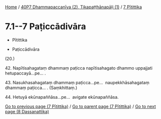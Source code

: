 
[Home](/) / [40P7 Dhammapaccanīya (2), Tikapaṭṭhānapāḷi (1)](...md) / [7 Pītittika](../40P7/7.md)

# 7.1--7 Paṭiccādivāra

* Pītittika

* Paṭiccādivāra

(20.)

42\. Napītisahagataṃ dhammaṃ paṭicca napītisahagato dhammo uppajjati hetupaccayā…pe… .

43\. Nasukhasahagataṃ dhammaṃ paṭicca…pe…  naupekkhāsahagataṃ dhammaṃ paṭicca… . (Saṃkhittaṃ.)

44\. Hetuyā ekūnapaññāsa…pe…  avigate ekūnapaññāsa.

[Go to previous page (7 Pītittika)](../40P7/7.md) / [Go to parent page (7 Pītittika)](../40P7/7.md) / [Go to next page (8 Dassanattika)](../8.md)


